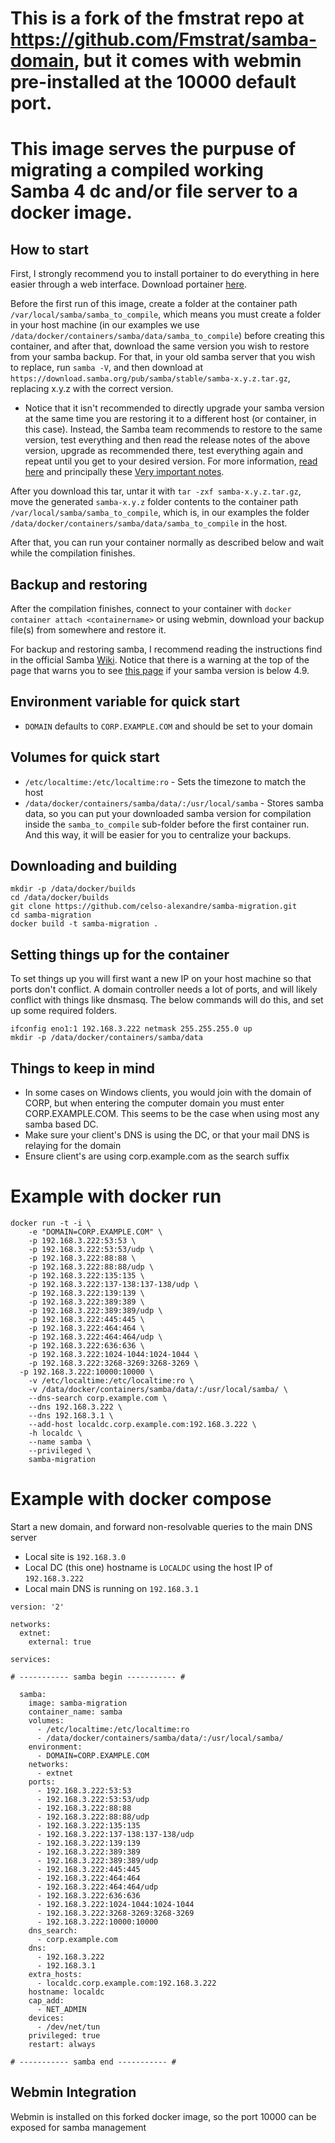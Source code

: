 # This is a fork of the fmstrat repo at https://github.com/Fmstrat/samba-domain, but it comes with webmin pre-installed at the 10000 default port.
# This image serves the purpuse of migrating a compiled working Samba 4 dc and/or file server to a docker image.

## How to start

First, I strongly recommend you to install portainer to do everything in here easier through a web interface. Download portainer [here](https://www.portainer.io/).

Before the first run of this image, create a folder at the container path `/var/local/samba/samba_to_compile`, which means you must create a folder in your host machine (in our examples we use `/data/docker/containers/samba/data/samba_to_compile`) before creating this container, and after that, download the same version you wish to restore from your samba backup. For that, in your old samba server that you wish to replace, run `samba -V`, and then download at `https://download.samba.org/pub/samba/stable/samba-x.y.z.tar.gz`, replacing x.y.z with the correct version.
- Notice that it isn't recommended to directly upgrade your samba version at the same time you are restoring it to a different host (or container, in this case). Instead, the Samba team recommends to restore to the same version, test everything and then read the release notes of the above version, upgrade as recommended there, test everything again and repeat until you get to your desired version. For more information, [read here](https://wiki.samba.org/index.php/Upgrading_a_Samba_AD_DC) and principally these [Very important notes](https://wiki.samba.org/index.php/Using_the_samba_backup_script#Restore).

After you download this tar, untar it with `tar -zxf samba-x.y.z.tar.gz`, move the generated `samba-x.y.z` folder contents to the container path `/var/local/samba/samba_to_compile`, which is, in our examples the folder `/data/docker/containers/samba/data/samba_to_compile` in the host.

After that, you can run your container normally as described below and wait while the compilation finishes.

## Backup and restoring

After the compilation finishes, connect to your container with `docker container attach <containername>` or using webmin, download your backup file(s) from somewhere and restore it.

For backup and restoring samba, I recommend reading the instructions find in the official Samba [Wiki](https://wiki.samba.org/index.php/Back_up_and_Restoring_a_Samba_AD_DC). Notice that there is a warning at the top of the page that warns you to see [this page](https://wiki.samba.org/index.php/Using_the_samba_backup_script) if your samba version is below 4.9.

## Environment variable for quick start
* `DOMAIN` defaults to `CORP.EXAMPLE.COM` and should be set to your domain

## Volumes for quick start
* `/etc/localtime:/etc/localtime:ro` - Sets the timezone to match the host
* `/data/docker/containers/samba/data/:/usr/local/samba` - Stores samba data, so you can put your downloaded samba version for compilation inside the `samba_to_compile` sub-folder before the first container run. And this way, it will be easier for you to centralize your backups.

## Downloading and building
```
mkdir -p /data/docker/builds
cd /data/docker/builds
git clone https://github.com/celso-alexandre/samba-migration.git
cd samba-migration
docker build -t samba-migration .
```

## Setting things up for the container
To set things up you will first want a new IP on your host machine so that ports don't conflict. A domain controller needs a lot of ports, and will likely conflict with things like dnsmasq. The below commands will do this, and set up some required folders.

```
ifconfig eno1:1 192.168.3.222 netmask 255.255.255.0 up
mkdir -p /data/docker/containers/samba/data
```

## Things to keep in mind
* In some cases on Windows clients, you would join with the domain of CORP, but when entering the computer domain you must enter CORP.EXAMPLE.COM. This seems to be the case when using most any samba based DC.
* Make sure your client's DNS is using the DC, or that your mail DNS is relaying for the domain
* Ensure client's are using corp.example.com as the search suffix

# Example with docker run

```
docker run -t -i \
	-e "DOMAIN=CORP.EXAMPLE.COM" \
	-p 192.168.3.222:53:53 \
	-p 192.168.3.222:53:53/udp \
	-p 192.168.3.222:88:88 \
	-p 192.168.3.222:88:88/udp \
	-p 192.168.3.222:135:135 \
	-p 192.168.3.222:137-138:137-138/udp \
	-p 192.168.3.222:139:139 \
	-p 192.168.3.222:389:389 \
	-p 192.168.3.222:389:389/udp \
	-p 192.168.3.222:445:445 \
	-p 192.168.3.222:464:464 \
	-p 192.168.3.222:464:464/udp \
	-p 192.168.3.222:636:636 \
	-p 192.168.3.222:1024-1044:1024-1044 \
	-p 192.168.3.222:3268-3269:3268-3269 \
  -p 192.168.3.222:10000:10000 \
	-v /etc/localtime:/etc/localtime:ro \
	-v /data/docker/containers/samba/data/:/usr/local/samba/ \	
	--dns-search corp.example.com \
	--dns 192.168.3.222 \
	--dns 192.168.3.1 \
	--add-host localdc.corp.example.com:192.168.3.222 \
	-h localdc \
	--name samba \
	--privileged \
	samba-migration
```

# Example with docker compose

Start a new domain, and forward non-resolvable queries to the main DNS server
* Local site is `192.168.3.0`
* Local DC (this one) hostname is `LOCALDC` using the host IP of `192.168.3.222`
* Local main DNS is running on `192.168.3.1`

```
version: '2'

networks:
  extnet:
    external: true

services:

# ----------- samba begin ----------- #

  samba:
    image: samba-migration
    container_name: samba
    volumes:
      - /etc/localtime:/etc/localtime:ro
      - /data/docker/containers/samba/data/:/usr/local/samba/      
    environment:
      - DOMAIN=CORP.EXAMPLE.COM
    networks:
      - extnet
    ports:
      - 192.168.3.222:53:53
      - 192.168.3.222:53:53/udp
      - 192.168.3.222:88:88
      - 192.168.3.222:88:88/udp
      - 192.168.3.222:135:135
      - 192.168.3.222:137-138:137-138/udp
      - 192.168.3.222:139:139
      - 192.168.3.222:389:389
      - 192.168.3.222:389:389/udp
      - 192.168.3.222:445:445
      - 192.168.3.222:464:464
      - 192.168.3.222:464:464/udp
      - 192.168.3.222:636:636
      - 192.168.3.222:1024-1044:1024-1044
      - 192.168.3.222:3268-3269:3268-3269
      - 192.168.3.222:10000:10000
    dns_search:
      - corp.example.com
    dns:
      - 192.168.3.222
      - 192.168.3.1
    extra_hosts:
      - localdc.corp.example.com:192.168.3.222
    hostname: localdc
    cap_add:
      - NET_ADMIN
    devices:
      - /dev/net/tun
    privileged: true
    restart: always

# ----------- samba end ----------- #
```

## Webmin Integration
Webmin is installed on this forked docker image, so the port 10000 can be exposed for samba management
